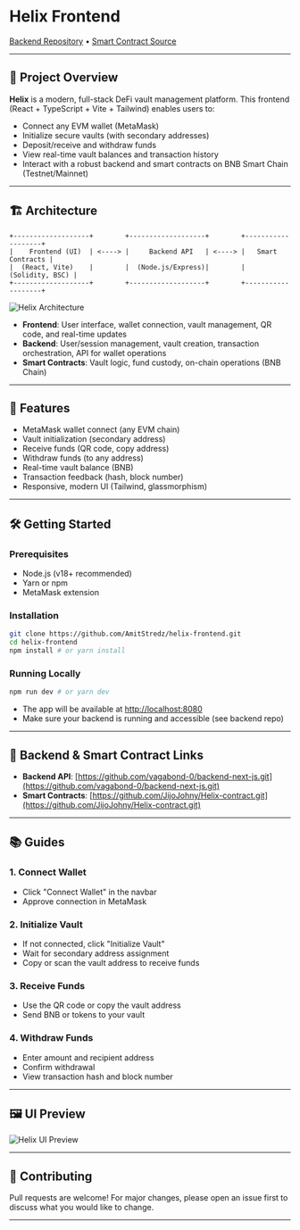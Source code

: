# Helix Frontend

[Backend Repository](https://github.com/vagabond-0/backend-next-js.git) • [Smart Contract Source](https://github.com/JijoJohny/Helix-contract.git)

---

## 🚀 Project Overview

**Helix** is a modern, full-stack DeFi vault management platform. This frontend (React + TypeScript + Vite + Tailwind) enables users to:
- Connect any EVM wallet (MetaMask)
- Initialize secure vaults (with secondary addresses)
- Deposit/receive and withdraw funds
- View real-time vault balances and transaction history
- Interact with a robust backend and smart contracts on BNB Smart Chain (Testnet/Mainnet)

---

## 🏗️ Architecture

```
+-------------------+        +-------------------+        +-------------------+
|    Frontend (UI)  | <----> |     Backend API   | <----> |   Smart Contracts |
|  (React, Vite)    |        |  (Node.js/Express)|        |   (Solidity, BSC) |
+-------------------+        +-------------------+        +-------------------+
```

![Helix Architecture](./helix_architecture.jpg)

- **Frontend**: User interface, wallet connection, vault management, QR code, and real-time updates
- **Backend**: User/session management, vault creation, transaction orchestration, API for wallet operations
- **Smart Contracts**: Vault logic, fund custody, on-chain operations (BNB Chain)

---

## 📝 Features
- MetaMask wallet connect (any EVM chain)
- Vault initialization (secondary address)
- Receive funds (QR code, copy address)
- Withdraw funds (to any address)
- Real-time vault balance (BNB)
- Transaction feedback (hash, block number)
- Responsive, modern UI (Tailwind, glassmorphism)

---

## 🛠️ Getting Started

### Prerequisites
- Node.js (v18+ recommended)
- Yarn or npm
- MetaMask extension

### Installation
```bash
git clone https://github.com/AmitStredz/helix-frontend.git
cd helix-frontend
npm install # or yarn install
```

### Running Locally
```bash
npm run dev # or yarn dev
```

- The app will be available at [http://localhost:8080](http://localhost:8080)
- Make sure your backend is running and accessible (see backend repo)

---

## 🔗 Backend & Smart Contract Links
- **Backend API**: [https://github.com/vagabond-0/backend-next-js.git](https://github.com/vagabond-0/backend-next-js.git)
- **Smart Contracts**: [https://github.com/JijoJohny/Helix-contract.git](https://github.com/JijoJohny/Helix-contract.git)

---

## 📚 Guides

### 1. Connect Wallet
- Click "Connect Wallet" in the navbar
- Approve connection in MetaMask

### 2. Initialize Vault
- If not connected, click "Initialize Vault"
- Wait for secondary address assignment
- Copy or scan the vault address to receive funds

### 3. Receive Funds
- Use the QR code or copy the vault address
- Send BNB or tokens to your vault

### 4. Withdraw Funds
- Enter amount and recipient address
- Confirm withdrawal
- View transaction hash and block number

---

## 🖼️ UI Preview

![Helix UI Preview](./helix_UI.png)

---

## 🤝 Contributing
Pull requests are welcome! For major changes, please open an issue first to discuss what you would like to change.

---